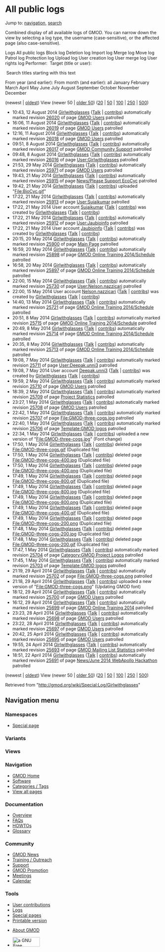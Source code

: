 <div id="mw-page-base" class="noprint">

</div>

<div id="mw-head-base" class="noprint">

</div>

<div id="content" class="mw-body" role="main">

<span id="top"></span>

<div id="mw-js-message" style="display:none;">

</div>



# <span dir="auto">All public logs</span>

<div id="bodyContent">

<div id="contentSub">

</div>

<div id="jump-to-nav" class="mw-jump">

Jump to: [navigation](#mw-navigation), [search](#p-search)

</div>

<div id="mw-content-text">

Combined display of all available logs of GMOD. You can narrow down the
view by selecting a log type, the username (case-sensitive), or the
affected page (also case-sensitive).

Logs All public logs Block log Deletion log Import log Merge log Move
log Patrol log Protection log Upload log User creation log User merge
log User rights log <span style="white-space: nowrap">Performer: </span>
<span style="white-space: nowrap">Target (title or user): </span>

 Search titles starting with this text

From year (and earlier): From month (and earlier): all January February
March April May June July August September October November December

(newest \| <a
href="/mediawiki/index.php?title=Special:Log/Girlwithglasses&amp;dir=prev&amp;type=&amp;user=Girlwithglasses"
class="mw-lastlink" rel="last"
title="Special:Log/Girlwithglasses">oldest</a>) View (newer 50 \| <a
href="/mediawiki/index.php?title=Special:Log/Girlwithglasses&amp;offset=20140422185128&amp;type=&amp;user=Girlwithglasses"
class="mw-nextlink" rel="next" title="Special:Log/Girlwithglasses">older
50</a>) (<a
href="/mediawiki/index.php?title=Special:Log/Girlwithglasses&amp;offset=&amp;limit=20&amp;type=&amp;user=Girlwithglasses"
class="mw-numlink" title="Special:Log/Girlwithglasses">20</a> \| <a
href="/mediawiki/index.php?title=Special:Log/Girlwithglasses&amp;offset=&amp;limit=50&amp;type=&amp;user=Girlwithglasses"
class="mw-numlink" title="Special:Log/Girlwithglasses">50</a> \| <a
href="/mediawiki/index.php?title=Special:Log/Girlwithglasses&amp;offset=&amp;limit=100&amp;type=&amp;user=Girlwithglasses"
class="mw-numlink" title="Special:Log/Girlwithglasses">100</a> \| <a
href="/mediawiki/index.php?title=Special:Log/Girlwithglasses&amp;offset=&amp;limit=250&amp;type=&amp;user=Girlwithglasses"
class="mw-numlink" title="Special:Log/Girlwithglasses">250</a> \| <a
href="/mediawiki/index.php?title=Special:Log/Girlwithglasses&amp;offset=&amp;limit=500&amp;type=&amp;user=Girlwithglasses"
class="mw-numlink" title="Special:Log/Girlwithglasses">500</a>)

- 10:43, 12 August 2014
  <a href="/wiki/User:Girlwithglasses" class="mw-userlink"
  title="User:Girlwithglasses">Girlwithglasses</a>
  <span class="mw-usertoollinks">([Talk](/wiki/User_talk:Girlwithglasses "User talk:Girlwithglasses")
  \|
  [contribs](/wiki/Special:Contributions/Girlwithglasses "Special:Contributions/Girlwithglasses"))</span>
  automatically marked revision
  [26020](/mediawiki/index.php?title=GMOD_Users&oldid=26020&diff=prev "GMOD Users")
  of page [GMOD Users](/wiki/GMOD_Users "GMOD Users") patrolled
- 16:06, 11 August 2014
  <a href="/wiki/User:Girlwithglasses" class="mw-userlink"
  title="User:Girlwithglasses">Girlwithglasses</a>
  <span class="mw-usertoollinks">([Talk](/wiki/User_talk:Girlwithglasses "User talk:Girlwithglasses")
  \|
  [contribs](/wiki/Special:Contributions/Girlwithglasses "Special:Contributions/Girlwithglasses"))</span>
  automatically marked revision
  [26019](/mediawiki/index.php?title=GMOD_Users&oldid=26019&diff=prev "GMOD Users")
  of page [GMOD Users](/wiki/GMOD_Users "GMOD Users") patrolled
- 12:16, 11 August 2014
  <a href="/wiki/User:Girlwithglasses" class="mw-userlink"
  title="User:Girlwithglasses">Girlwithglasses</a>
  <span class="mw-usertoollinks">([Talk](/wiki/User_talk:Girlwithglasses "User talk:Girlwithglasses")
  \|
  [contribs](/wiki/Special:Contributions/Girlwithglasses "Special:Contributions/Girlwithglasses"))</span>
  automatically marked revision
  [26018](/mediawiki/index.php?title=GMOD_Users&oldid=26018&diff=prev "GMOD Users")
  of page [GMOD Users](/wiki/GMOD_Users "GMOD Users") patrolled
- 09:51, 8 August 2014
  <a href="/wiki/User:Girlwithglasses" class="mw-userlink"
  title="User:Girlwithglasses">Girlwithglasses</a>
  <span class="mw-usertoollinks">([Talk](/wiki/User_talk:Girlwithglasses "User talk:Girlwithglasses")
  \|
  [contribs](/wiki/Special:Contributions/Girlwithglasses "Special:Contributions/Girlwithglasses"))</span>
  automatically marked revision
  [26017](/mediawiki/index.php?title=GMOD_Community_Support&oldid=26017&diff=prev "GMOD Community Support")
  of page [GMOD Community
  Support](/wiki/GMOD_Community_Support "GMOD Community Support")
  patrolled
- 09:48, 8 August 2014
  <a href="/wiki/User:Girlwithglasses" class="mw-userlink"
  title="User:Girlwithglasses">Girlwithglasses</a>
  <span class="mw-usertoollinks">([Talk](/wiki/User_talk:Girlwithglasses "User talk:Girlwithglasses")
  \|
  [contribs](/wiki/Special:Contributions/Girlwithglasses "Special:Contributions/Girlwithglasses"))</span>
  automatically marked revision
  [26016](/mediawiki/index.php?title=User:Girlwithglasses&oldid=26016&diff=prev "User:Girlwithglasses")
  of page
  [User:Girlwithglasses](/wiki/User:Girlwithglasses "User:Girlwithglasses")
  patrolled
- 21:53, 29 May 2014
  <a href="/wiki/User:Girlwithglasses" class="mw-userlink"
  title="User:Girlwithglasses">Girlwithglasses</a>
  <span class="mw-usertoollinks">([Talk](/wiki/User_talk:Girlwithglasses "User talk:Girlwithglasses")
  \|
  [contribs](/wiki/Special:Contributions/Girlwithglasses "Special:Contributions/Girlwithglasses"))</span>
  automatically marked revision
  [25971](/mediawiki/index.php?title=GMOD_Users&oldid=25971&diff=prev "GMOD Users")
  of page [GMOD Users](/wiki/GMOD_Users "GMOD Users") patrolled
- 19:43, 21 May 2014
  <a href="/wiki/User:Girlwithglasses" class="mw-userlink"
  title="User:Girlwithglasses">Girlwithglasses</a>
  <span class="mw-usertoollinks">([Talk](/wiki/User_talk:Girlwithglasses "User talk:Girlwithglasses")
  \|
  [contribs](/wiki/Special:Contributions/Girlwithglasses "Special:Contributions/Girlwithglasses"))</span>
  automatically marked revision
  [25915](/mediawiki/index.php?title=News/Please_Support_EcoCyc&oldid=25915&diff=prev "News/Please Support EcoCyc")
  of page [News/Please Support
  EcoCyc](/wiki/News/Please_Support_EcoCyc "News/Please Support EcoCyc")
  patrolled
- 19:42, 21 May 2014
  <a href="/wiki/User:Girlwithglasses" class="mw-userlink"
  title="User:Girlwithglasses">Girlwithglasses</a>
  <span class="mw-usertoollinks">([Talk](/wiki/User_talk:Girlwithglasses "User talk:Girlwithglasses")
  \|
  [contribs](/wiki/Special:Contributions/Girlwithglasses "Special:Contributions/Girlwithglasses"))</span>
  uploaded "[File:BioCyc.gif](/wiki/File:BioCyc.gif "File:BioCyc.gif")"
- 17:22, 21 May 2014
  <a href="/wiki/User:Girlwithglasses" class="mw-userlink"
  title="User:Girlwithglasses">Girlwithglasses</a>
  <span class="mw-usertoollinks">([Talk](/wiki/User_talk:Girlwithglasses "User talk:Girlwithglasses")
  \|
  [contribs](/wiki/Special:Contributions/Girlwithglasses "Special:Contributions/Girlwithglasses"))</span>
  automatically marked revision
  [25913](/mediawiki/index.php?title=User:Sujaikumar&oldid=25913&diff=prev "User:Sujaikumar")
  of page [User:Sujaikumar](/wiki/User:Sujaikumar "User:Sujaikumar")
  patrolled
- 17:22, 21 May 2014 User account
  <a href="/wiki/User:Sujaikumar" class="mw-userlink"
  title="User:Sujaikumar">Sujaikumar</a>
  <span class="mw-usertoollinks">(<a
  href="/mediawiki/index.php?title=User_talk:Sujaikumar&amp;action=edit&amp;redlink=1"
  class="new" title="User talk:Sujaikumar (page does not exist)">Talk</a>
  \| <a href="/wiki/Special:Contributions/Sujaikumar" class="new"
  title="Special:Contributions/Sujaikumar">contribs</a>)</span> was
  created by <a href="/wiki/User:Girlwithglasses" class="mw-userlink"
  title="User:Girlwithglasses">Girlwithglasses</a>
  <span class="mw-usertoollinks">([Talk](/wiki/User_talk:Girlwithglasses "User talk:Girlwithglasses")
  \|
  [contribs](/wiki/Special:Contributions/Girlwithglasses "Special:Contributions/Girlwithglasses"))</span>
- 17:22, 21 May 2014
  <a href="/wiki/User:Girlwithglasses" class="mw-userlink"
  title="User:Girlwithglasses">Girlwithglasses</a>
  <span class="mw-usertoollinks">([Talk](/wiki/User_talk:Girlwithglasses "User talk:Girlwithglasses")
  \|
  [contribs](/wiki/Special:Contributions/Girlwithglasses "Special:Contributions/Girlwithglasses"))</span>
  automatically marked revision
  [25912](/mediawiki/index.php?title=User:Jaubioinfo&oldid=25912&diff=prev "User:Jaubioinfo")
  of page [User:Jaubioinfo](/wiki/User:Jaubioinfo "User:Jaubioinfo")
  patrolled
- 17:22, 21 May 2014 User account
  <a href="/wiki/User:Jaubioinfo" class="mw-userlink"
  title="User:Jaubioinfo">Jaubioinfo</a>
  <span class="mw-usertoollinks">(<a
  href="/mediawiki/index.php?title=User_talk:Jaubioinfo&amp;action=edit&amp;redlink=1"
  class="new" title="User talk:Jaubioinfo (page does not exist)">Talk</a>
  \| <a href="/wiki/Special:Contributions/Jaubioinfo" class="new"
  title="Special:Contributions/Jaubioinfo">contribs</a>)</span> was
  created by <a href="/wiki/User:Girlwithglasses" class="mw-userlink"
  title="User:Girlwithglasses">Girlwithglasses</a>
  <span class="mw-usertoollinks">([Talk](/wiki/User_talk:Girlwithglasses "User talk:Girlwithglasses")
  \|
  [contribs](/wiki/Special:Contributions/Girlwithglasses "Special:Contributions/Girlwithglasses"))</span>
- 20:15, 20 May 2014
  <a href="/wiki/User:Girlwithglasses" class="mw-userlink"
  title="User:Girlwithglasses">Girlwithglasses</a>
  <span class="mw-usertoollinks">([Talk](/wiki/User_talk:Girlwithglasses "User talk:Girlwithglasses")
  \|
  [contribs](/wiki/Special:Contributions/Girlwithglasses "Special:Contributions/Girlwithglasses"))</span>
  automatically marked revision
  [25900](/mediawiki/index.php?title=Main_Page&oldid=25900&diff=prev "Main Page")
  of page [Main Page](/wiki/Main_Page "Main Page") patrolled
- 16:59, 20 May 2014
  <a href="/wiki/User:Girlwithglasses" class="mw-userlink"
  title="User:Girlwithglasses">Girlwithglasses</a>
  <span class="mw-usertoollinks">([Talk](/wiki/User_talk:Girlwithglasses "User talk:Girlwithglasses")
  \|
  [contribs](/wiki/Special:Contributions/Girlwithglasses "Special:Contributions/Girlwithglasses"))</span>
  automatically marked revision
  [25898](/mediawiki/index.php?title=GMOD_Online_Training_2014/Schedule&oldid=25898&diff=prev "GMOD Online Training 2014/Schedule")
  of page [GMOD Online Training
  2014/Schedule](/wiki/GMOD_Online_Training_2014/Schedule "GMOD Online Training 2014/Schedule")
  patrolled
- 16:58, 20 May 2014
  <a href="/wiki/User:Girlwithglasses" class="mw-userlink"
  title="User:Girlwithglasses">Girlwithglasses</a>
  <span class="mw-usertoollinks">([Talk](/wiki/User_talk:Girlwithglasses "User talk:Girlwithglasses")
  \|
  [contribs](/wiki/Special:Contributions/Girlwithglasses "Special:Contributions/Girlwithglasses"))</span>
  automatically marked revision
  [25897](/mediawiki/index.php?title=GMOD_Online_Training_2014/Schedule&oldid=25897&diff=prev "GMOD Online Training 2014/Schedule")
  of page [GMOD Online Training
  2014/Schedule](/wiki/GMOD_Online_Training_2014/Schedule "GMOD Online Training 2014/Schedule")
  patrolled
- 22:00, 15 May 2014
  <a href="/wiki/User:Girlwithglasses" class="mw-userlink"
  title="User:Girlwithglasses">Girlwithglasses</a>
  <span class="mw-usertoollinks">([Talk](/wiki/User_talk:Girlwithglasses "User talk:Girlwithglasses")
  \|
  [contribs](/wiki/Special:Contributions/Girlwithglasses "Special:Contributions/Girlwithglasses"))</span>
  automatically marked revision
  [25730](/mediawiki/index.php?title=User:Nelson.nazzicari&oldid=25730&diff=prev "User:Nelson.nazzicari")
  of page
  [User:Nelson.nazzicari](/wiki/User:Nelson.nazzicari "User:Nelson.nazzicari")
  patrolled
- 22:00, 15 May 2014 User account
  <a href="/wiki/User:Nelson.nazzicari" class="mw-userlink"
  title="User:Nelson.nazzicari">Nelson.nazzicari</a>
  <span class="mw-usertoollinks">(<a
  href="/mediawiki/index.php?title=User_talk:Nelson.nazzicari&amp;action=edit&amp;redlink=1"
  class="new"
  title="User talk:Nelson.nazzicari (page does not exist)">Talk</a> \|
  <a href="/wiki/Special:Contributions/Nelson.nazzicari" class="new"
  title="Special:Contributions/Nelson.nazzicari">contribs</a>)</span>
  was created by
  <a href="/wiki/User:Girlwithglasses" class="mw-userlink"
  title="User:Girlwithglasses">Girlwithglasses</a>
  <span class="mw-usertoollinks">([Talk](/wiki/User_talk:Girlwithglasses "User talk:Girlwithglasses")
  \|
  [contribs](/wiki/Special:Contributions/Girlwithglasses "Special:Contributions/Girlwithglasses"))</span>
- 14:40, 13 May 2014
  <a href="/wiki/User:Girlwithglasses" class="mw-userlink"
  title="User:Girlwithglasses">Girlwithglasses</a>
  <span class="mw-usertoollinks">([Talk](/wiki/User_talk:Girlwithglasses "User talk:Girlwithglasses")
  \|
  [contribs](/wiki/Special:Contributions/Girlwithglasses "Special:Contributions/Girlwithglasses"))</span>
  automatically marked revision
  [25721](/mediawiki/index.php?title=GMOD_Online_Training_2014/Schedule&oldid=25721&diff=prev "GMOD Online Training 2014/Schedule")
  of page [GMOD Online Training
  2014/Schedule](/wiki/GMOD_Online_Training_2014/Schedule "GMOD Online Training 2014/Schedule")
  patrolled
- 20:51, 8 May 2014
  <a href="/wiki/User:Girlwithglasses" class="mw-userlink"
  title="User:Girlwithglasses">Girlwithglasses</a>
  <span class="mw-usertoollinks">([Talk](/wiki/User_talk:Girlwithglasses "User talk:Girlwithglasses")
  \|
  [contribs](/wiki/Special:Contributions/Girlwithglasses "Special:Contributions/Girlwithglasses"))</span>
  automatically marked revision
  [25715](/mediawiki/index.php?title=GMOD_Online_Training_2014/Schedule&oldid=25715&diff=prev "GMOD Online Training 2014/Schedule")
  of page [GMOD Online Training
  2014/Schedule](/wiki/GMOD_Online_Training_2014/Schedule "GMOD Online Training 2014/Schedule")
  patrolled
- 20:49, 8 May 2014
  <a href="/wiki/User:Girlwithglasses" class="mw-userlink"
  title="User:Girlwithglasses">Girlwithglasses</a>
  <span class="mw-usertoollinks">([Talk](/wiki/User_talk:Girlwithglasses "User talk:Girlwithglasses")
  \|
  [contribs](/wiki/Special:Contributions/Girlwithglasses "Special:Contributions/Girlwithglasses"))</span>
  automatically marked revision
  [25714](/mediawiki/index.php?title=GMOD_Online_Training_2014/Schedule&oldid=25714&diff=prev "GMOD Online Training 2014/Schedule")
  of page [GMOD Online Training
  2014/Schedule](/wiki/GMOD_Online_Training_2014/Schedule "GMOD Online Training 2014/Schedule")
  patrolled
- 20:35, 8 May 2014
  <a href="/wiki/User:Girlwithglasses" class="mw-userlink"
  title="User:Girlwithglasses">Girlwithglasses</a>
  <span class="mw-usertoollinks">([Talk](/wiki/User_talk:Girlwithglasses "User talk:Girlwithglasses")
  \|
  [contribs](/wiki/Special:Contributions/Girlwithglasses "Special:Contributions/Girlwithglasses"))</span>
  automatically marked revision
  [25713](/mediawiki/index.php?title=GMOD_Online_Training_2014/Schedule&oldid=25713&diff=prev "GMOD Online Training 2014/Schedule")
  of page [GMOD Online Training
  2014/Schedule](/wiki/GMOD_Online_Training_2014/Schedule "GMOD Online Training 2014/Schedule")
  patrolled
- 19:08, 7 May 2014
  <a href="/wiki/User:Girlwithglasses" class="mw-userlink"
  title="User:Girlwithglasses">Girlwithglasses</a>
  <span class="mw-usertoollinks">([Talk](/wiki/User_talk:Girlwithglasses "User talk:Girlwithglasses")
  \|
  [contribs](/wiki/Special:Contributions/Girlwithglasses "Special:Contributions/Girlwithglasses"))</span>
  automatically marked revision
  [25711](/mediawiki/index.php?title=User:Deepak.unni3&oldid=25711&diff=prev "User:Deepak.unni3")
  of page
  [User:Deepak.unni3](/wiki/User:Deepak.unni3 "User:Deepak.unni3")
  patrolled
- 19:08, 7 May 2014 User account
  <a href="/wiki/User:Deepak.unni3" class="mw-userlink"
  title="User:Deepak.unni3">Deepak.unni3</a>
  <span class="mw-usertoollinks">(<a
  href="/mediawiki/index.php?title=User_talk:Deepak.unni3&amp;action=edit&amp;redlink=1"
  class="new"
  title="User talk:Deepak.unni3 (page does not exist)">Talk</a> \|
  <a href="/wiki/Special:Contributions/Deepak.unni3" class="new"
  title="Special:Contributions/Deepak.unni3">contribs</a>)</span> was
  created by <a href="/wiki/User:Girlwithglasses" class="mw-userlink"
  title="User:Girlwithglasses">Girlwithglasses</a>
  <span class="mw-usertoollinks">([Talk](/wiki/User_talk:Girlwithglasses "User talk:Girlwithglasses")
  \|
  [contribs](/wiki/Special:Contributions/Girlwithglasses "Special:Contributions/Girlwithglasses"))</span>
- 19:59, 2 May 2014
  <a href="/wiki/User:Girlwithglasses" class="mw-userlink"
  title="User:Girlwithglasses">Girlwithglasses</a>
  <span class="mw-usertoollinks">([Talk](/wiki/User_talk:Girlwithglasses "User talk:Girlwithglasses")
  \|
  [contribs](/wiki/Special:Contributions/Girlwithglasses "Special:Contributions/Girlwithglasses"))</span>
  automatically marked revision
  [25710](/mediawiki/index.php?title=GMOD_Users&oldid=25710&diff=prev "GMOD Users")
  of page [GMOD Users](/wiki/GMOD_Users "GMOD Users") patrolled
- 18:39, 2 May 2014
  <a href="/wiki/User:Girlwithglasses" class="mw-userlink"
  title="User:Girlwithglasses">Girlwithglasses</a>
  <span class="mw-usertoollinks">([Talk](/wiki/User_talk:Girlwithglasses "User talk:Girlwithglasses")
  \|
  [contribs](/wiki/Special:Contributions/Girlwithglasses "Special:Contributions/Girlwithglasses"))</span>
  automatically marked revision
  [25709](/mediawiki/index.php?title=Project_Statistics&oldid=25709&diff=prev "Project Statistics")
  of page [Project
  Statistics](/wiki/Project_Statistics "Project Statistics") patrolled
- 23:27, 1 May 2014
  <a href="/wiki/User:Girlwithglasses" class="mw-userlink"
  title="User:Girlwithglasses">Girlwithglasses</a>
  <span class="mw-usertoollinks">([Talk](/wiki/User_talk:Girlwithglasses "User talk:Girlwithglasses")
  \|
  [contribs](/wiki/Special:Contributions/Girlwithglasses "Special:Contributions/Girlwithglasses"))</span>
  automatically marked revision
  [25708](/mediawiki/index.php?title=GMOD_Users&oldid=25708&diff=prev "GMOD Users")
  of page [GMOD Users](/wiki/GMOD_Users "GMOD Users") patrolled
- 22:42, 1 May 2014
  <a href="/wiki/User:Girlwithglasses" class="mw-userlink"
  title="User:Girlwithglasses">Girlwithglasses</a>
  <span class="mw-usertoollinks">([Talk](/wiki/User_talk:Girlwithglasses "User talk:Girlwithglasses")
  \|
  [contribs](/wiki/Special:Contributions/Girlwithglasses "Special:Contributions/Girlwithglasses"))</span>
  automatically marked revision
  [25707](/mediawiki/index.php?title=File:GMOD-three-cogs.jpg&oldid=25707&diff=prev "File:GMOD-three-cogs.jpg")
  of page
  [File:GMOD-three-cogs.jpg](/wiki/File:GMOD-three-cogs.jpg "File:GMOD-three-cogs.jpg")
  patrolled
- 22:40, 1 May 2014
  <a href="/wiki/User:Girlwithglasses" class="mw-userlink"
  title="User:Girlwithglasses">Girlwithglasses</a>
  <span class="mw-usertoollinks">([Talk](/wiki/User_talk:Girlwithglasses "User talk:Girlwithglasses")
  \|
  [contribs](/wiki/Special:Contributions/Girlwithglasses "Special:Contributions/Girlwithglasses"))</span>
  automatically marked revision
  [25706](/mediawiki/index.php?title=Template:GMOD_logos&oldid=25706&diff=prev "Template:GMOD logos")
  of page [Template:GMOD
  logos](/wiki/Template:GMOD_logos "Template:GMOD logos") patrolled
- 22:34, 1 May 2014
  <a href="/wiki/User:Girlwithglasses" class="mw-userlink"
  title="User:Girlwithglasses">Girlwithglasses</a>
  <span class="mw-usertoollinks">([Talk](/wiki/User_talk:Girlwithglasses "User talk:Girlwithglasses")
  \|
  [contribs](/wiki/Special:Contributions/Girlwithglasses "Special:Contributions/Girlwithglasses"))</span>
  uploaded a new version of
  "[File:GMOD-three-cogs.jpg](/wiki/File:GMOD-three-cogs.jpg "File:GMOD-three-cogs.jpg")"
  <span class="comment">(Font change)</span>
- 17:50, 1 May 2014
  <a href="/wiki/User:Girlwithglasses" class="mw-userlink"
  title="User:Girlwithglasses">Girlwithglasses</a>
  <span class="mw-usertoollinks">([Talk](/wiki/User_talk:Girlwithglasses "User talk:Girlwithglasses")
  \|
  [contribs](/wiki/Special:Contributions/Girlwithglasses "Special:Contributions/Girlwithglasses"))</span>
  deleted page <a
  href="/mediawiki/index.php?title=File:GMOD-three-cogs.gif&amp;action=edit&amp;redlink=1"
  class="new"
  title="File:GMOD-three-cogs.gif (page does not exist)">File:GMOD-three-cogs.gif</a>
  <span class="comment">(Duplicated file)</span>
- 17:50, 1 May 2014
  <a href="/wiki/User:Girlwithglasses" class="mw-userlink"
  title="User:Girlwithglasses">Girlwithglasses</a>
  <span class="mw-usertoollinks">([Talk](/wiki/User_talk:Girlwithglasses "User talk:Girlwithglasses")
  \|
  [contribs](/wiki/Special:Contributions/Girlwithglasses "Special:Contributions/Girlwithglasses"))</span>
  deleted page <a
  href="/mediawiki/index.php?title=File:GMOD-three-cogs-400.jpg&amp;action=edit&amp;redlink=1"
  class="new"
  title="File:GMOD-three-cogs-400.jpg (page does not exist)">File:GMOD-three-cogs-400.jpg</a>
  <span class="comment">(Duplicated file)</span>
- 17:50, 1 May 2014
  <a href="/wiki/User:Girlwithglasses" class="mw-userlink"
  title="User:Girlwithglasses">Girlwithglasses</a>
  <span class="mw-usertoollinks">([Talk](/wiki/User_talk:Girlwithglasses "User talk:Girlwithglasses")
  \|
  [contribs](/wiki/Special:Contributions/Girlwithglasses "Special:Contributions/Girlwithglasses"))</span>
  deleted page <a
  href="/mediawiki/index.php?title=File:GMOD-three-cogs-400.png&amp;action=edit&amp;redlink=1"
  class="new"
  title="File:GMOD-three-cogs-400.png (page does not exist)">File:GMOD-three-cogs-400.png</a>
  <span class="comment">(Duplicated file)</span>
- 17:49, 1 May 2014
  <a href="/wiki/User:Girlwithglasses" class="mw-userlink"
  title="User:Girlwithglasses">Girlwithglasses</a>
  <span class="mw-usertoollinks">([Talk](/wiki/User_talk:Girlwithglasses "User talk:Girlwithglasses")
  \|
  [contribs](/wiki/Special:Contributions/Girlwithglasses "Special:Contributions/Girlwithglasses"))</span>
  deleted page <a
  href="/mediawiki/index.php?title=File:GMOD-three-cogs-800.gif&amp;action=edit&amp;redlink=1"
  class="new"
  title="File:GMOD-three-cogs-800.gif (page does not exist)">File:GMOD-three-cogs-800.gif</a>
  <span class="comment">(Duplicated file)</span>
- 17:49, 1 May 2014
  <a href="/wiki/User:Girlwithglasses" class="mw-userlink"
  title="User:Girlwithglasses">Girlwithglasses</a>
  <span class="mw-usertoollinks">([Talk](/wiki/User_talk:Girlwithglasses "User talk:Girlwithglasses")
  \|
  [contribs](/wiki/Special:Contributions/Girlwithglasses "Special:Contributions/Girlwithglasses"))</span>
  deleted page <a
  href="/mediawiki/index.php?title=File:GMOD-three-cogs-800.jpg&amp;action=edit&amp;redlink=1"
  class="new"
  title="File:GMOD-three-cogs-800.jpg (page does not exist)">File:GMOD-three-cogs-800.jpg</a>
  <span class="comment">(Duplicated file)</span>
- 17:49, 1 May 2014
  <a href="/wiki/User:Girlwithglasses" class="mw-userlink"
  title="User:Girlwithglasses">Girlwithglasses</a>
  <span class="mw-usertoollinks">([Talk](/wiki/User_talk:Girlwithglasses "User talk:Girlwithglasses")
  \|
  [contribs](/wiki/Special:Contributions/Girlwithglasses "Special:Contributions/Girlwithglasses"))</span>
  deleted page <a
  href="/mediawiki/index.php?title=File:GMOD-three-cogs-800.png&amp;action=edit&amp;redlink=1"
  class="new"
  title="File:GMOD-three-cogs-800.png (page does not exist)">File:GMOD-three-cogs-800.png</a>
  <span class="comment">(Duplicated file)</span>
- 17:49, 1 May 2014
  <a href="/wiki/User:Girlwithglasses" class="mw-userlink"
  title="User:Girlwithglasses">Girlwithglasses</a>
  <span class="mw-usertoollinks">([Talk](/wiki/User_talk:Girlwithglasses "User talk:Girlwithglasses")
  \|
  [contribs](/wiki/Special:Contributions/Girlwithglasses "Special:Contributions/Girlwithglasses"))</span>
  deleted page <a
  href="/mediawiki/index.php?title=File:GMOD-three-cogs-400.gif&amp;action=edit&amp;redlink=1"
  class="new"
  title="File:GMOD-three-cogs-400.gif (page does not exist)">File:GMOD-three-cogs-400.gif</a>
  <span class="comment">(Duplicated file)</span>
- 17:49, 1 May 2014
  <a href="/wiki/User:Girlwithglasses" class="mw-userlink"
  title="User:Girlwithglasses">Girlwithglasses</a>
  <span class="mw-usertoollinks">([Talk](/wiki/User_talk:Girlwithglasses "User talk:Girlwithglasses")
  \|
  [contribs](/wiki/Special:Contributions/Girlwithglasses "Special:Contributions/Girlwithglasses"))</span>
  deleted page <a
  href="/mediawiki/index.php?title=File:GMOD-three-cogs-200.png&amp;action=edit&amp;redlink=1"
  class="new"
  title="File:GMOD-three-cogs-200.png (page does not exist)">File:GMOD-three-cogs-200.png</a>
  <span class="comment">(Duplicated file)</span>
- 17:48, 1 May 2014
  <a href="/wiki/User:Girlwithglasses" class="mw-userlink"
  title="User:Girlwithglasses">Girlwithglasses</a>
  <span class="mw-usertoollinks">([Talk](/wiki/User_talk:Girlwithglasses "User talk:Girlwithglasses")
  \|
  [contribs](/wiki/Special:Contributions/Girlwithglasses "Special:Contributions/Girlwithglasses"))</span>
  deleted page <a
  href="/mediawiki/index.php?title=File:GMOD-three-cogs-200.jpg&amp;action=edit&amp;redlink=1"
  class="new"
  title="File:GMOD-three-cogs-200.jpg (page does not exist)">File:GMOD-three-cogs-200.jpg</a>
  <span class="comment">(Duplicated file)</span>
- 17:48, 1 May 2014
  <a href="/wiki/User:Girlwithglasses" class="mw-userlink"
  title="User:Girlwithglasses">Girlwithglasses</a>
  <span class="mw-usertoollinks">([Talk](/wiki/User_talk:Girlwithglasses "User talk:Girlwithglasses")
  \|
  [contribs](/wiki/Special:Contributions/Girlwithglasses "Special:Contributions/Girlwithglasses"))</span>
  deleted page <a
  href="/mediawiki/index.php?title=File:GMOD-three-cogs-200.gif&amp;action=edit&amp;redlink=1"
  class="new"
  title="File:GMOD-three-cogs-200.gif (page does not exist)">File:GMOD-three-cogs-200.gif</a>
  <span class="comment">(Duplicated file)</span>
- 17:47, 1 May 2014
  <a href="/wiki/User:Girlwithglasses" class="mw-userlink"
  title="User:Girlwithglasses">Girlwithglasses</a>
  <span class="mw-usertoollinks">([Talk](/wiki/User_talk:Girlwithglasses "User talk:Girlwithglasses")
  \|
  [contribs](/wiki/Special:Contributions/Girlwithglasses "Special:Contributions/Girlwithglasses"))</span>
  automatically marked revision
  [25704](/mediawiki/index.php?title=Category:GMOD_Project_Logos&oldid=25704&diff=prev "Category:GMOD Project Logos")
  of page [Category:GMOD Project
  Logos](/wiki/Category:GMOD_Project_Logos "Category:GMOD Project Logos")
  patrolled
- 17:45, 1 May 2014
  <a href="/wiki/User:Girlwithglasses" class="mw-userlink"
  title="User:Girlwithglasses">Girlwithglasses</a>
  <span class="mw-usertoollinks">([Talk](/wiki/User_talk:Girlwithglasses "User talk:Girlwithglasses")
  \|
  [contribs](/wiki/Special:Contributions/Girlwithglasses "Special:Contributions/Girlwithglasses"))</span>
  automatically marked revision
  [25703](/mediawiki/index.php?title=Template:GMOD_logos&oldid=25703&diff=prev "Template:GMOD logos")
  of page [Template:GMOD
  logos](/wiki/Template:GMOD_logos "Template:GMOD logos") patrolled
- 21:19, 29 April 2014
  <a href="/wiki/User:Girlwithglasses" class="mw-userlink"
  title="User:Girlwithglasses">Girlwithglasses</a>
  <span class="mw-usertoollinks">([Talk](/wiki/User_talk:Girlwithglasses "User talk:Girlwithglasses")
  \|
  [contribs](/wiki/Special:Contributions/Girlwithglasses "Special:Contributions/Girlwithglasses"))</span>
  automatically marked revision
  [25702](/mediawiki/index.php?title=File:GMOD-three-cogs.png&oldid=25702&diff=prev "File:GMOD-three-cogs.png")
  of page
  [File:GMOD-three-cogs.png](/wiki/File:GMOD-three-cogs.png "File:GMOD-three-cogs.png")
  patrolled
- 21:18, 29 April 2014
  <a href="/wiki/User:Girlwithglasses" class="mw-userlink"
  title="User:Girlwithglasses">Girlwithglasses</a>
  <span class="mw-usertoollinks">([Talk](/wiki/User_talk:Girlwithglasses "User talk:Girlwithglasses")
  \|
  [contribs](/wiki/Special:Contributions/Girlwithglasses "Special:Contributions/Girlwithglasses"))</span>
  uploaded a new version of
  "[File:GMOD-three-cogs.png](/wiki/File:GMOD-three-cogs.png "File:GMOD-three-cogs.png")"
  <span class="comment">(Updating GMOD font)</span>
- 18:12, 29 April 2014
  <a href="/wiki/User:Girlwithglasses" class="mw-userlink"
  title="User:Girlwithglasses">Girlwithglasses</a>
  <span class="mw-usertoollinks">([Talk](/wiki/User_talk:Girlwithglasses "User talk:Girlwithglasses")
  \|
  [contribs](/wiki/Special:Contributions/Girlwithglasses "Special:Contributions/Girlwithglasses"))</span>
  automatically marked revision
  [25700](/mediawiki/index.php?title=GMOD_Users&oldid=25700&diff=prev "GMOD Users")
  of page [GMOD Users](/wiki/GMOD_Users "GMOD Users") patrolled
- 16:12, 29 April 2014
  <a href="/wiki/User:Girlwithglasses" class="mw-userlink"
  title="User:Girlwithglasses">Girlwithglasses</a>
  <span class="mw-usertoollinks">([Talk](/wiki/User_talk:Girlwithglasses "User talk:Girlwithglasses")
  \|
  [contribs](/wiki/Special:Contributions/Girlwithglasses "Special:Contributions/Girlwithglasses"))</span>
  automatically marked revision
  [25699](/mediawiki/index.php?title=GMOD_Online_Training_2014&oldid=25699&diff=prev "GMOD Online Training 2014")
  of page [GMOD Online Training
  2014](/wiki/GMOD_Online_Training_2014 "GMOD Online Training 2014")
  patrolled
- 23:23, 28 April 2014
  <a href="/wiki/User:Girlwithglasses" class="mw-userlink"
  title="User:Girlwithglasses">Girlwithglasses</a>
  <span class="mw-usertoollinks">([Talk](/wiki/User_talk:Girlwithglasses "User talk:Girlwithglasses")
  \|
  [contribs](/wiki/Special:Contributions/Girlwithglasses "Special:Contributions/Girlwithglasses"))</span>
  automatically marked revision
  [25698](/mediawiki/index.php?title=GMOD_Users&oldid=25698&diff=prev "GMOD Users")
  of page [GMOD Users](/wiki/GMOD_Users "GMOD Users") patrolled
- 23:22, 28 April 2014
  <a href="/wiki/User:Girlwithglasses" class="mw-userlink"
  title="User:Girlwithglasses">Girlwithglasses</a>
  <span class="mw-usertoollinks">([Talk](/wiki/User_talk:Girlwithglasses "User talk:Girlwithglasses")
  \|
  [contribs](/wiki/Special:Contributions/Girlwithglasses "Special:Contributions/Girlwithglasses"))</span>
  automatically marked revision
  [25697](/mediawiki/index.php?title=GMOD_Users&oldid=25697&diff=prev "GMOD Users")
  of page [GMOD Users](/wiki/GMOD_Users "GMOD Users") patrolled
- 20:42, 25 April 2014
  <a href="/wiki/User:Girlwithglasses" class="mw-userlink"
  title="User:Girlwithglasses">Girlwithglasses</a>
  <span class="mw-usertoollinks">([Talk](/wiki/User_talk:Girlwithglasses "User talk:Girlwithglasses")
  \|
  [contribs](/wiki/Special:Contributions/Girlwithglasses "Special:Contributions/Girlwithglasses"))</span>
  automatically marked revision
  [25695](/mediawiki/index.php?title=GMOD_Users&oldid=25695&diff=prev "GMOD Users")
  of page [GMOD Users](/wiki/GMOD_Users "GMOD Users") patrolled
- 19:55, 24 April 2014
  <a href="/wiki/User:Girlwithglasses" class="mw-userlink"
  title="User:Girlwithglasses">Girlwithglasses</a>
  <span class="mw-usertoollinks">([Talk](/wiki/User_talk:Girlwithglasses "User talk:Girlwithglasses")
  \|
  [contribs](/wiki/Special:Contributions/Girlwithglasses "Special:Contributions/Girlwithglasses"))</span>
  automatically marked revision
  [25693](/mediawiki/index.php?title=GMOD_Mailing_List_Statistics&oldid=25693&diff=prev "GMOD Mailing List Statistics")
  of page [GMOD Mailing List
  Statistics](/wiki/GMOD_Mailing_List_Statistics "GMOD Mailing List Statistics")
  patrolled
- 18:51, 22 April 2014
  <a href="/wiki/User:Girlwithglasses" class="mw-userlink"
  title="User:Girlwithglasses">Girlwithglasses</a>
  <span class="mw-usertoollinks">([Talk](/wiki/User_talk:Girlwithglasses "User talk:Girlwithglasses")
  \|
  [contribs](/wiki/Special:Contributions/Girlwithglasses "Special:Contributions/Girlwithglasses"))</span>
  automatically marked revision
  [25691](/mediawiki/index.php?title=News/June_2014_WebApollo_Hackathon&oldid=25691&diff=prev "News/June 2014 WebApollo Hackathon")
  of page [News/June 2014 WebApollo
  Hackathon](/wiki/News/June_2014_WebApollo_Hackathon "News/June 2014 WebApollo Hackathon")
  patrolled

(newest \| <a
href="/mediawiki/index.php?title=Special:Log/Girlwithglasses&amp;dir=prev&amp;type=&amp;user=Girlwithglasses"
class="mw-lastlink" rel="last"
title="Special:Log/Girlwithglasses">oldest</a>) View (newer 50 \| <a
href="/mediawiki/index.php?title=Special:Log/Girlwithglasses&amp;offset=20140422185128&amp;type=&amp;user=Girlwithglasses"
class="mw-nextlink" rel="next" title="Special:Log/Girlwithglasses">older
50</a>) (<a
href="/mediawiki/index.php?title=Special:Log/Girlwithglasses&amp;offset=&amp;limit=20&amp;type=&amp;user=Girlwithglasses"
class="mw-numlink" title="Special:Log/Girlwithglasses">20</a> \| <a
href="/mediawiki/index.php?title=Special:Log/Girlwithglasses&amp;offset=&amp;limit=50&amp;type=&amp;user=Girlwithglasses"
class="mw-numlink" title="Special:Log/Girlwithglasses">50</a> \| <a
href="/mediawiki/index.php?title=Special:Log/Girlwithglasses&amp;offset=&amp;limit=100&amp;type=&amp;user=Girlwithglasses"
class="mw-numlink" title="Special:Log/Girlwithglasses">100</a> \| <a
href="/mediawiki/index.php?title=Special:Log/Girlwithglasses&amp;offset=&amp;limit=250&amp;type=&amp;user=Girlwithglasses"
class="mw-numlink" title="Special:Log/Girlwithglasses">250</a> \| <a
href="/mediawiki/index.php?title=Special:Log/Girlwithglasses&amp;offset=&amp;limit=500&amp;type=&amp;user=Girlwithglasses"
class="mw-numlink" title="Special:Log/Girlwithglasses">500</a>)

</div>

<div class="printfooter">

Retrieved from "<http://gmod.org/wiki/Special:Log/Girlwithglasses>"

</div>

<div id="catlinks" class="catlinks catlinks-allhidden">

</div>

<div class="visualClear">

</div>

</div>

</div>

<div id="mw-navigation">

## Navigation menu

<div id="mw-head">



<div id="left-navigation">

<div id="p-namespaces" class="vectorTabs" role="navigation"
aria-labelledby="p-namespaces-label">

### Namespaces

- <span id="ca-nstab-special">[Special
  page](/wiki/Special:Log/Girlwithglasses "This is a special page, you cannot edit the page itself")</span>

</div>

<div id="p-variants" class="vectorMenu emptyPortlet" role="navigation"
aria-labelledby="p-variants-label">

### 

### Variants[](#)

<div class="menu">

</div>

</div>

</div>

<div id="right-navigation">

<div id="p-views" class="vectorTabs emptyPortlet" role="navigation"
aria-labelledby="p-views-label">

### Views

</div>



</div>



</div>

</div>

</div>

<div id="mw-panel">

<div id="p-logo" role="banner">

<a href="/wiki/Main_Page"
style="background-image: url(http://gmod.org/images/GMOD-cogs.png);"
title="Visit the main page"></a>

</div>

<div id="p-Navigation" class="portal" role="navigation"
aria-labelledby="p-Navigation-label">

### Navigation

<div class="body">

- <span id="n-GMOD-Home">[GMOD Home](/wiki/Main_Page)</span>
- <span id="n-Software">[Software](/wiki/GMOD_Components)</span>
- <span id="n-Categories-.2F-Tags">[Categories /
  Tags](/wiki/Categories)</span>
- <span id="n-View-all-pages">[View all
  pages](/wiki/Special:AllPages)</span>

</div>

</div>

<div id="p-Documentation" class="portal" role="navigation"
aria-labelledby="p-Documentation-label">

### Documentation

<div class="body">

- <span id="n-Overview">[Overview](/wiki/Overview)</span>
- <span id="n-FAQs">[FAQs](/wiki/Category:FAQ)</span>
- <span id="n-HOWTOs">[HOWTOs](/wiki/Category:HOWTO)</span>
- <span id="n-Glossary">[Glossary](/wiki/Glossary)</span>

</div>

</div>

<div id="p-Community" class="portal" role="navigation"
aria-labelledby="p-Community-label">

### Community

<div class="body">

- <span id="n-GMOD-News">[GMOD News](/wiki/GMOD_News)</span>
- <span id="n-Training-.2F-Outreach">[Training /
  Outreach](/wiki/Training_and_Outreach)</span>
- <span id="n-Support">[Support](/wiki/Support)</span>
- <span id="n-GMOD-Promotion">[GMOD
  Promotion](/wiki/GMOD_Promotion)</span>
- <span id="n-Meetings">[Meetings](/wiki/Meetings)</span>
- <span id="n-Calendar">[Calendar](/wiki/Calendar)</span>

</div>

</div>

<div id="p-tb" class="portal" role="navigation"
aria-labelledby="p-tb-label">

### Tools

<div class="body">

- <span id="t-contributions">[User
  contributions](/wiki/Special:Contributions/Girlwithglasses "A list of contributions of this user")</span>
- <span id="t-log">[Logs](/wiki/Special:Log/Girlwithglasses)</span>
- <span id="t-specialpages"><a href="/wiki/Special:SpecialPages" accesskey="q"
  title="A list of all special pages [q]">Special pages</a></span>
- <span id="t-print"><a
  href="/mediawiki/index.php?title=Special:Log/Girlwithglasses&amp;printable=yes"
  rel="alternate" accesskey="p"
  title="Printable version of this page [p]">Printable version</a></span>

</div>

</div>

</div>

</div>

<div id="footer" role="contentinfo">

- <span id="footer-places-about">[About
  GMOD](/wiki/GMOD:About "GMOD:About")</span>

<!-- -->

- <span id="footer-copyrightico">[<img src="http://www.gnu.org/graphics/gfdl-logo-small.png" width="88"
  height="31" alt="a GNU Free Documentation License" />](http://www.gnu.org/licenses/fdl-1.3.html)</span>




</div>
